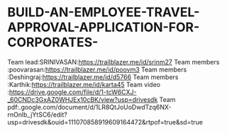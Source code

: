# BUILD-AN-EMPLOYEE-TRAVEL-APPROVAL-APPLICATION-FOR-CORPORATES-
Team lead:SRINIVASAN:https://trailblazer.me/id/srinm27
Team members :poovarasan:https://trailblazer.me/id/poovm3
Team members :Deshingraj:https://trailblazer.me/id/d5766
Team members :Karthik:https://trailblazer.me/id/karta45
Team video :https://drive.google.com/file/d/1-tcW6CXJ-_60CNDc3GxAZ0WHJEx10cBK/view?usp=drivesdk
Team pdf:.google.com/document/d/1LR8QtJoUoDwdTzq6NX-rnOnlb_jYtSC6/edit?usp=drivesdk&ouid=111070858919609164472&rtpof=true&sd=true
